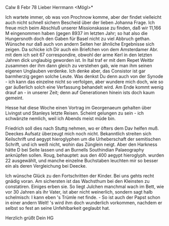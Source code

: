  Calw 8 Febr 78
Lieber Herrmann <Mögl>*

Ich wartete immer, ob was von Prochnow komme, aber der findet vielleicht auch nicht schnell sichern Bescheid über der lieben Johanna Frage. 
Ich freue mich beim Abschluß unserer Missionskasse zu finden, daß wir 11,166 M eingenommen haben (gegen 8937 im letzten Jahr; so hat also die Hungersnoth doch den Gaben für Basel nicht zu viel Abbruch gethan. Wünsche nur daß auch von andern Seiten her ähnliche Ergebnisse sich zeigen. 
Da schicke ich Dir auch ein Briefchen von dem Amsterdamer Abr. mit dem ich seit 67 correspondire, obwohl der arme Kerl in den letzten Jahren dick unglaubig geworden ist. In Ital traf er mit dem Repet Weitbr zusammen der ihm dann gleich zu verstehen gab, wie man ihm seinen eigenen Unglauben verdenke. Ich denke aber, das Consistor ist gar barmherzig gegen solche Leute. 
Was denkst Du denn auch von der Synode - ich kann das einzelne nicht so verfolgen, aber wundere mich doch, wie so gar äußerlich solch eine Verfassung behandelt wird. Am Ende kommt wenig drauf an - in unserer Zeit; denn auf Generationen hinein ists doch kaum gemeint.

Hesse hat diese Woche einen Vortrag im Georgenaeum gehalten über Livingst und Stanleys letzte Reisen. Scheint gelungen zu sein - ich schwänzte nemlich, weil ich Abends meist müde bin.

Friedrich soll dies nach Stuttg nehmen, wo er öfters dem Dav helfen muß. 
Deeckes Aufsatz überzeugt mich noch nicht. Bekanntlich streiten sich Keilschrift und aegypt hieroglyphen um die Urheberschaft der semitischen Schrift, und ich weiß nicht, wohin das Zünglein neigt. Aber den Harkness hätte D bei Seite lassen und an Burnells Southindian Palaeography anknüpfen sollen. Roug‚ behauptet: aus den 400 aegypt hieroglyph. wurden 22 ausgewählt, und manche einzelne Buchstaben leuchten mir so besser ein als deren Vergleichung bei Deecke.

Ich wünsche Glück zu den Fortschritten der Kinder. Bei uns gehts recht gnädig voran. Am sichersten ist das Wachsthum bei den Kleinsten zu constatiren. Einiges erben sie. So liegt Julchen manchmal wach im Bett, wie vor 30 Jahren als ihr Vater, ist aber nicht weinerlich, sondern sagt halb schelmisch: I kann eben 's Trümle net finde. - So ist auch der Papst schon in einer andern Welt! 's wird ihm doch wunderlich vorkommen, nachdem er selbst so fest an seine Unfehlbarkeit geglaubt hat.

 Herzlich grüßt Dein HG
